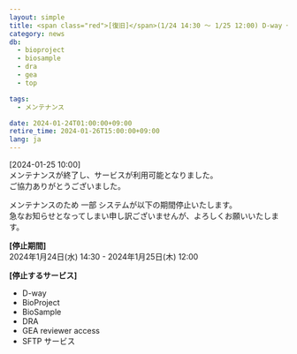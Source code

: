 ```yaml
---
layout: simple
title: <span class="red">[復旧]</span>(1/24 14:30 ～ 1/25 12:00) D-way 一時停止のお知らせ
category: news
db:
  - bioproject
  - biosample
  - dra
  - gea
  - top

tags:
  - メンテナンス

date: 2024-01-24T01:00:00+09:00
retire_time: 2024-01-26T15:00:00+09:00
lang: ja
---
```


<span class="red">[2024-01-25 10:00]</span>    
メンテナンスが終了し、サービスが利用可能となりました。        
ご協力ありがとうございました。    

メンテナンスのため 一部 システムが以下の期間停止いたします。  
急なお知らせとなってしまい申し訳ございませんが、よろしくお願いいたします。

**[停止期間]**    
2024年1月24日(水) 14:30 - 2024年1月25日(木) 12:00    

**[停止するサービス]**    
- D-way
- BioProject
- BioSample
- DRA
- GEA reviewer access
- SFTP サービス
